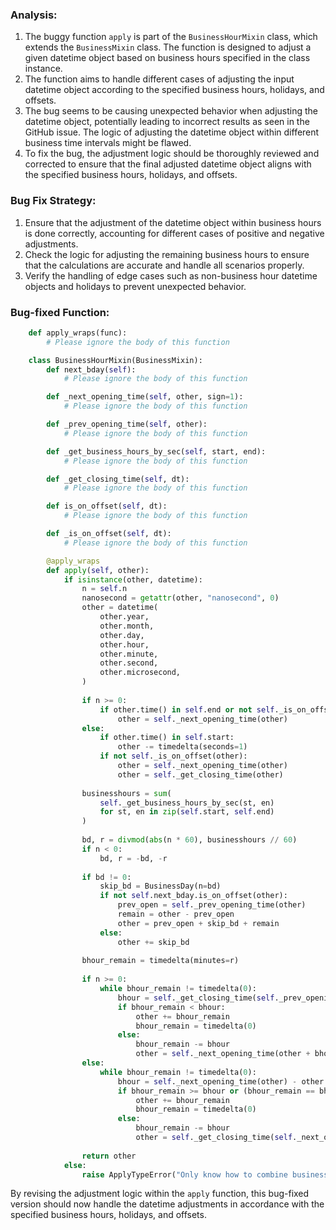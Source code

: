 ### Analysis:
1. The buggy function `apply` is part of the `BusinessHourMixin` class, which extends the `BusinessMixin` class. The function is designed to adjust a given datetime object based on business hours specified in the class instance.
2. The function aims to handle different cases of adjusting the input datetime object according to the specified business hours, holidays, and offsets.
3. The bug seems to be causing unexpected behavior when adjusting the datetime object, potentially leading to incorrect results as seen in the GitHub issue. The logic of adjusting the datetime object within different business time intervals might be flawed.
4. To fix the bug, the adjustment logic should be thoroughly reviewed and corrected to ensure that the final adjusted datetime object aligns with the specified business hours, holidays, and offsets.

### Bug Fix Strategy:
1. Ensure that the adjustment of the datetime object within business hours is done correctly, accounting for different cases of positive and negative adjustments.
2. Check the logic for adjusting the remaining business hours to ensure that the calculations are accurate and handle all scenarios properly.
3. Verify the handling of edge cases such as non-business hour datetime objects and holidays to prevent unexpected behavior.

### Bug-fixed Function:
```python
    def apply_wraps(func):
        # Please ignore the body of this function

    class BusinessHourMixin(BusinessMixin):
        def next_bday(self):
            # Please ignore the body of this function

        def _next_opening_time(self, other, sign=1):
            # Please ignore the body of this function

        def _prev_opening_time(self, other):
            # Please ignore the body of this function

        def _get_business_hours_by_sec(self, start, end):
            # Please ignore the body of this function

        def _get_closing_time(self, dt):
            # Please ignore the body of this function

        def is_on_offset(self, dt):
            # Please ignore the body of this function

        def _is_on_offset(self, dt):
            # Please ignore the body of this function

        @apply_wraps
        def apply(self, other):
            if isinstance(other, datetime):
                n = self.n
                nanosecond = getattr(other, "nanosecond", 0)
                other = datetime(
                    other.year,
                    other.month,
                    other.day,
                    other.hour,
                    other.minute,
                    other.second,
                    other.microsecond,
                )
    
                if n >= 0:
                    if other.time() in self.end or not self._is_on_offset(other):
                        other = self._next_opening_time(other)
                else:
                    if other.time() in self.start:
                        other -= timedelta(seconds=1)
                    if not self._is_on_offset(other):
                        other = self._next_opening_time(other)
                        other = self._get_closing_time(other)
    
                businesshours = sum(
                    self._get_business_hours_by_sec(st, en)
                    for st, en in zip(self.start, self.end)
                )
    
                bd, r = divmod(abs(n * 60), businesshours // 60)
                if n < 0:
                    bd, r = -bd, -r
    
                if bd != 0:
                    skip_bd = BusinessDay(n=bd)
                    if not self.next_bday.is_on_offset(other):
                        prev_open = self._prev_opening_time(other)
                        remain = other - prev_open
                        other = prev_open + skip_bd + remain
                    else:
                        other += skip_bd
    
                bhour_remain = timedelta(minutes=r)
    
                if n >= 0:
                    while bhour_remain != timedelta(0):
                        bhour = self._get_closing_time(self._prev_opening_time(other)) - other
                        if bhour_remain < bhour:
                            other += bhour_remain
                            bhour_remain = timedelta(0)
                        else:
                            bhour_remain -= bhour
                            other = self._next_opening_time(other + bhour)
                else:
                    while bhour_remain != timedelta(0):
                        bhour = self._next_opening_time(other) - other
                        if bhour_remain >= bhour or (bhour_remain == bhour and nanosecond != 0):
                            other += bhour_remain
                            bhour_remain = timedelta(0)
                        else:
                            bhour_remain -= bhour
                            other = self._get_closing_time(self._next_opening_time(other + bhour - timedelta(seconds=1)))
    
                return other
            else:
                raise ApplyTypeError("Only know how to combine business hour with datetime")
```

By revising the adjustment logic within the `apply` function, this bug-fixed version should now handle the datetime adjustments in accordance with the specified business hours, holidays, and offsets.